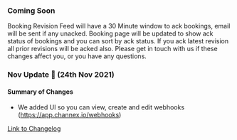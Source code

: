 ### Coming Soon
Booking Revision Feed will have a 30 Minute window to ack bookings, email will be sent if any unacked. Booking page will be updated to show ack status of bookings and you can sort by ack status. If you ack latest revision all prior revisions will be acked also. Please get in touch with us if these changes affect you, or you have any questions.

### Nov Update 🚀 (24th Nov 2021)

#### Summary of Changes
- We added UI so you can view, create and edit webhooks (https://app.channex.io/webhooks)

[Link to Changelog](https://docs.channex.io/changelog)
